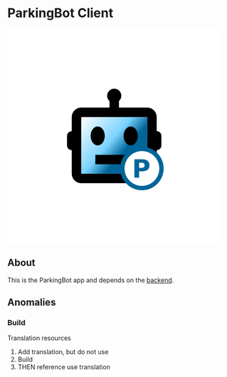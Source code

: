 # ParkingBot Client

![App Icon](https://github.com/nooc/parking-bot-doc/blob/main/media/appicon.png)

## About

This is the ParkingBot app and depends on the [backend](https://github.com/nooc/parking-bot-backend).

## Anomalies

### Build

Translation resources
1. Add translation, but do not use
2. Build
3. THEN reference use translation
